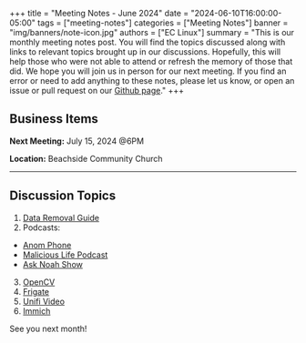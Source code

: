 +++
title = "Meeting Notes - June 2024"
date = "2024-06-10T16:00:00-05:00"
tags = ["meeting-notes"]
categories = ["Meeting Notes"]
banner = "img/banners/note-icon.jpg"
authors = ["EC Linux"]
summary = "This is our monthly meeting notes post. You will find the topics discussed along with links to relevant topics brought up in our discussions. Hopefully, this will help those who were not able to attend or refresh the memory of those that did. We hope you will join us in person for our next meeting. If you find an error or need to add anything to these notes, please let us know, or open an issue or pull request on our [Github page](https://github.com/brettrbarker/eclinux.org)."
+++
## Business Items

**Next Meeting:** July 15, 2024 @6PM

**Location:** Beachside Community Church

* * *

## Discussion Topics

1. [Data Removal Guide](https://inteltechniques.com)
2. Podcasts:
* [Anom Phone](https://darknetdiaries.com/episode/146/)
* [Malicious Life Podcast](https://malicious.life/)
* [Ask Noah Show](https://asknoahshow.com/)
3. [OpenCV](https://opencv.org/)
4. [Frigate](https://frigate.video/)
5. [Unifi Video](https://store.ui.com/us/en?category=all-cameras-nvrs)
6. [Immich](https://immich.app/)


See you next month!
